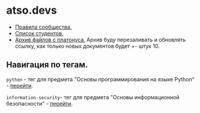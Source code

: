 # atso.devs

- [Правила сообщества.](https://github.com/atso-devs/atso-devs/blob/main/rules.md)  
- [Список студентов.](https://github.com/atso-devs/atso-devs/blob/main/students.md)
- [Архив файлов с платонуса.](https://disk.yandex.kz/d/AJ9c2alFxxmYdA) Архив буду перезаливать и обновлять ссылку, как только новых документов будет +\- штук 10. 


## Навигация по тегам. 
`python` - тег для предмета "Основы программирования на языке Python" - [перейти](https://github.com/orgs/atso-devs/repositories?q=topic%3Apython&type=&language=&sort=). 

`information-security`- тег для предмета "Основы информационной безопасности" - [перейти](https://github.com/orgs/atso-devs/repositories?q=topic%3Ainformation-security&type=&language=&sort=). 
